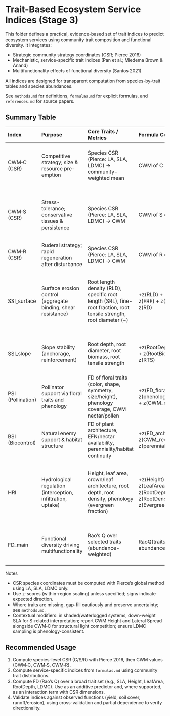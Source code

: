 # Trait-Based Ecosystem Service Indices (Stage 3)

This folder defines a practical, evidence-based set of trait indices to predict ecosystem services using community trait composition and functional diversity. It integrates:

- Strategic community strategy coordinates (CSR; Pierce 2016)
- Mechanistic, service-specific trait indices (Pan et al.; Miedema Brown & Anand)
- Multifunctionality effects of functional diversity (Santos 2021)

All indices are designed for transparent computation from species-by-trait tables and species abundances.

See `methods.md` for definitions, `formulas.md` for explicit formulas, and `references.md` for source papers.

## Summary Table

| Index | Purpose | Core Traits / Metrics | Formula Core | Target Services | Primary Backing |
| :--- | :--- | :--- | :--- | :--- | :--- |
| CWM‑C (CSR) | Competitive strategy; size & resource pre-emption | Species CSR (Pierce: LA, SLA, LDMC) → community-weighted mean | CWM of C coordinate | Productivity (yield, NPP), weed suppression | Functional Ecology - 2016 - Pierce; Miedema Brown & Anand |
| CWM‑S (CSR) | Stress-tolerance; conservative tissues & persistence | Species CSR (Pierce: LA, SLA, LDMC) → CWM | CWM of S coordinate | Long-term C storage, drought tolerance, nutrient retention | Functional Ecology - 2016 - Pierce; Plant functional traits as measures... |
| CWM‑R (CSR) | Ruderal strategy; rapid regeneration after disturbance | Species CSR (Pierce: LA, SLA, LDMC) → CWM | CWM of R coordinate | Recovery after disturbance, colonization of bare ground | Functional Ecology - 2016 - Pierce |
| SSI_surface | Surface erosion control (aggregate binding, shear resistance) | Root length density (RLD), specific root length (SRL), fine-root fraction, root tensile strength, root diameter (−) | +z(RLD) + z(SRL) + z(FRF) + z(RTS) − z(RD) | Erosion prevention on surfaces/gentle slopes | Effects of plant functional traits on ecosystem services; Plant functional traits as measures... |
| SSI_slope | Slope stability (anchorage, reinforcement) | Root depth, root diameter, root biomass, root tensile strength | +z(RootDepth) + z(RD) + z(RootBiomass) + z(RTS) | Mass movement risk reduction on slopes | Effects of plant functional traits on ecosystem services |
| PSI (Pollination) | Pollinator support via floral traits and phenology | FD of floral traits (color, shape, symmetry, size/height), phenology coverage, CWM nectar/pollen | +z(FD_floral) + z(phenology_coverage) + z(CWM_reward) | Pollination service | Effects of plant functional traits on ecosystem services |
| BSI (Biocontrol) | Natural enemy support & habitat structure | FD of plant architecture, EFN/nectar availability, perenniality/habitat continuity | +z(FD_architecture) + z(CWM_reward) + z(perenniality) | Biological pest control | Effects of plant functional traits on ecosystem services |
| HRI | Hydrological regulation (interception, infiltration, uptake) | Height, leaf area, crown/leaf architecture, root depth, root density, phenology (evergreen fraction) | +z(Height) + z(LeafArea) + z(RootDepth) + z(RootDensity) + z(Evergreen) | Water regulation, flood mitigation | Effects of plant functional traits on ecosystem services; Plant functional traits as measures... |
| FD_main | Functional diversity driving multifunctionality | Rao’s Q over selected traits (abundance-weighted) | RaoQ(traits, abundances) | Enhances multiple functions (yield, soil cover, weed suppression) | Journal of Applied Ecology - 2021 - Santos |

Notes

- CSR species coordinates must be computed with Pierce’s global method using LA, SLA, LDMC only.
- Use z-scores (within-region scaling) unless specified; signs indicate expected direction.
- Where traits are missing, gap-fill cautiously and preserve uncertainty; see `methods.md`.
- Contextual modifiers: in shaded/waterlogged systems, down-weight SLA for S-related interpretation; report CWM Height and Lateral Spread alongside CWM‑C for structural light competition; ensure LDMC sampling is phenology-consistent.

## Recommended Usage

1) Compute species-level CSR (C/S/R) with Pierce 2016, then CWM values (CWM‑C, CWM‑S, CWM‑R).
2) Compute service-specific indices from `formulas.md` using community trait distributions.
3) Compute FD (Rao’s Q) over a broad trait set (e.g., SLA, Height, LeafArea, RootDepth, LDMC). Use as an additive predictor and, where supported, as an interaction term with CSR dimensions.
4) Validate indices against observed functions (yield, soil cover, runoff/erosion), using cross-validation and partial dependence to verify directionality.
